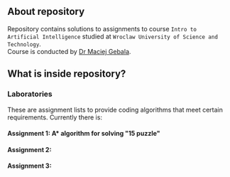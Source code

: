 ## About repository
Repository contains solutions to assignments to course `Intro to Artificial Intelligence` studied at `Wroclaw University of Science and Technology`.   
Course is conducted by [Dr Maciej Gebala](https://cs.pwr.edu.pl/gebala/).  
## What is inside repository?
### Laboratories
These are assignment lists to provide coding algorithms that meet certain requirements.
Currently there is:
#### Assignment 1: A* algorithm for solving "15 puzzle" 
#### Assignment 2: 
#### Assignment 3: 
